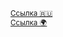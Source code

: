 <sup>[Ссылка 🇷🇺](https://disk.yandex.ru/i/p_zB64FGyzkhIg)</sup><br>
<sup>[Ссылка 🌍](https://k00.fr/3e45grf6)</sup>
